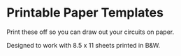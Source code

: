 # Printable Paper Templates

Print these off so you can draw out your circuits on paper.

Designed to work with 8.5 x 11 sheets printed in B&W.
